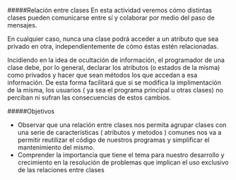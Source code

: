 #####Relación entre clases
En esta actividad veremos cómo distintas clases pueden comunicarse entre sí y colaborar por medio del paso de mensajes.

En cualquier caso, nunca una clase podrá acceder a un atributo que sea privado en otra, independientemente de cómo éstas estén relacionadas.

Incidiendo en la idea de ocultación de información, el programador de una clase debe, por lo general, declarar los atributos (o estados de la misma) como privados y hacer que sean métodos los que accedan a esa información. De esta forma facilitará que si se modifica la implimentación de la misma, los usuarios ( ya sea el programa principal u otras clases) no perciban ni sufran las consecuencias de estos cambios.

#####Objetivos
* Observar que una relación entre clases nos permita agrupar clases con una serie de características ( atributos y metodos ) comunes nos va a permitir reutilizar el código de nuestros programas y simplificar el mantenimiento del mismo.
* Comprender la importancia que tiene el tema para nuestro desarrollo y crecimiento  en la resolución de problemas que implican el uso exclusivo de las relaciones entre clases